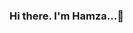 ### Hi there. I'm Hamza...👋

<!--
**hamzaseyyah/hamzaseyyah** is a ✨ _special_ ✨ repository because its `README.md` (this file) appears on your GitHub profile.

Here are some ideas to get you started:

- 🔭 I’m currently working on AWS Cloud and DevOps Engineer (AWS | Docker | Kubernetes | Jenkins | Ansible | Linux)
- 🌱 I’m currently learning AWS Services that I don't know.
- 💬 Ask me about anything that you want to learn

-->
